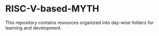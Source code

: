 # RISC-V-based-MYTH

This repository contains resources organized into day-wise folders for learning and development.